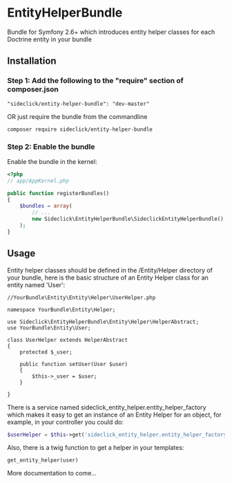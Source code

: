# EntityHelperBundle
Bundle for Symfony 2.6+ which introduces entity helper classes for each Doctrine entity in your bundle

## Installation

### Step 1: Add the following to the "require" section of composer.json

```
"sideclick/entity-helper-bundle": "dev-master"
```

OR just require the bundle from the commandline

```
composer require sideclick/entity-helper-bundle
```


### Step 2: Enable the bundle

Enable the bundle in the kernel:

``` php
<?php
// app/AppKernel.php

public function registerBundles()
{
    $bundles = array(
        // ...
        new Sideclick\EntityHelperBundle\SideclickEntityHelperBundle(),
    );
}
```
## Usage

Entity helper classes should be defined in the /Entity/Helper directory of your bundle, here is the basic structure of an Entity Helper class for an entity named 'User':

```
//YourBundle\Entity\Entity\Helper\UserHelper.php

namespace YourBundle\Entity\Helper;

use Sideclick\EntityHelperBundle\Entity\Helper\HelperAbstract;
use YourBundle\Entity\User;

class UserHelper extends HelperAbstract
{
    protected $_user;

    public function setUser(User $user)
    {
        $this->_user = $user;
    }

}
```

There is a service named sideclick_entity_helper.entity_helper_factory which makes it easy to get an instance of an Entity Helper for an object, for example, in your controller you could do:

``` php
$userHelper = $this->get('sideclick_entity_helper.entity_helper_factory')->getEntityHelper($user);
```

Also, there is a twig function to get a helper in your templates:

``` twig
get_entity_helper(user)
```



More documentation to come...
